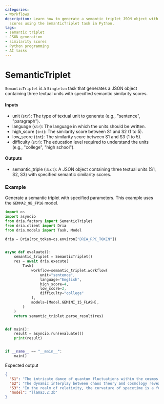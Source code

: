 ```yaml
---
categories:
- Workflows
description: Learn how to generate a semantic triplet JSON object with specified similarity
  scores using the SemanticTriplet task in Python.
tags:
- semantic triplet
- JSON generation
- similarity scores
- Python programming
- AI tasks
---
```


# SemanticTriplet

`SemanticTriplet` is a `Singleton` task that generates a JSON object containing three textual units with specified semantic similarity scores.

#### Inputs
- unit (`str`): The type of textual unit to generate (e.g., "sentence", "paragraph").
- language (`str`): The language in which the units should be written.
- high_score (`int`): The similarity score between S1 and S2 (1 to 5).
- low_score (`int`): The similarity score between S1 and S3 (1 to 5).
- difficulty (`str`): The education level required to understand the units (e.g., "college", "high school").

#### Outputs
- semantic_triple (`dict`): A JSON object containing three textual units (S1, S2, S3) with specified semantic similarity scores.

### Example

Generate a semantic triplet with specified parameters. This example uses the `GEMMA2_9B_FP16` model.

```python
import os
import asyncio
from dria.factory import SemanticTriplet
from dria.client import Dria
from dria.models import Task, Model

dria = Dria(rpc_token=os.environ["DRIA_RPC_TOKEN"])


async def evaluate():
    semantic_triplet = SemanticTriplet()
    res = await dria.execute(
        Task(
            workflow=semantic_triplet.workflow(
                unit="sentence",
                language="English",
                high_score=4,
                low_score=2,
                difficulty="college"
            ),
            models=[Model.GEMINI_15_FLASH],
        )
    )
    return semantic_triplet.parse_result(res)


def main():
    result = asyncio.run(evaluate())
    print(result)


if __name__ == "__main__":
    main()
```

Expected output

```json
{
  "S1": "The intricate dance of quantum fluctuations within the cosmos is a fascinating phenomenon that has garnered significant attention from physicists.",
  "S2": "The dynamic interplay between chaos theory and cosmology reveals a profound understanding of the universe's underlying mechanisms.",
  "S3": "In the realm of relativity, the curvature of spacetime is a fundamental concept that underpins our comprehension of the cosmos.",
  "model": "llama3.2:3b"
}
```